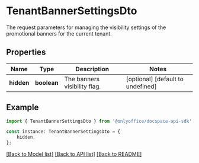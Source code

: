 # TenantBannerSettingsDto

The request parameters for managing the visibility settings of the promotional banners for the current tenant.

## Properties

Name | Type | Description | Notes
------------ | ------------- | ------------- | -------------
**hidden** | **boolean** | The banners visibility flag. | [optional] [default to undefined]

## Example

```typescript
import { TenantBannerSettingsDto } from '@onlyoffice/docspace-api-sdk';

const instance: TenantBannerSettingsDto = {
    hidden,
};
```

[[Back to Model list]](../README.md#documentation-for-models) [[Back to API list]](../README.md#documentation-for-api-endpoints) [[Back to README]](../README.md)
